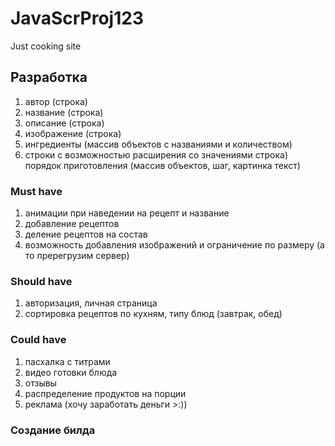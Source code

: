 # JavaScrProj123
Just cooking site
## Разработка
1. автор (строка)
2. название (строка)
3. описание (строка)
4. изображение (строка)
5. ингредиенты (массив объектов с названиями и количеством)
6. строки с возможностью расширения со значениями строка)
порядок приготовления (массив объектов, шаг, картинка текст)

### Must have
1. анимации при наведении на рецепт и название
2. добавление рецептов
3. деление рецептов на состав
4. возможность добавления изображений и ограничение по размеру (а то пререгрузим сервер)

### Should have
1. авторизация, личная страница
2. сортировка рецептов по кухням, типу блюд (завтрак, обед)

### Could have
1. пасхалка с титрами
2. видео готовки блюда
3. отзывы
4. распределение продуктов на порции
5. реклама (хочу заработать деньги >:))

### Создание билда
